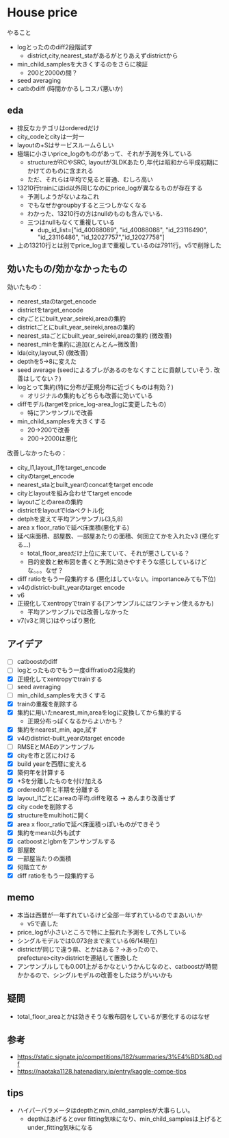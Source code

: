 # House price

やること


* logとったののdiff2段階試す
  * district,city,nearest_staがあるがとりあえずdistrictから
* min_child_samplesを大きくするのをさらに検証
  * 200と2000の間？
* seed averaging
* catbのdiff (時間かかるしコスパ悪いか)


## eda
* 排反なカテゴリはorderedだけ
* city_codeとcityは一対一
* layoutの+Sはサービスルームらしい
* 極端に小さいprice_logのものがあって、それが予測を外している
  * structureがRCやSRC, layoutが3LDKあたり,年代は昭和から平成初期にかけてのものに含まれる
  * ただ、それらは平均で見ると普通、むしろ高い
* 13210行trainにはid以外同じなのにprice_logが異なるものが存在する
  * 予測しようがないよねこれ
  * でもなぜかgroupbyすると三つしかなくなる
  * わかった、13210行の方はnullのものも含んでいる.
  * 三つはnullもなくて重複している
    * dup_id_list=["id_40088089", "id_40088088", "id_23116490", "id_23116486", "id_12027757","id_12027758"]
* 上の13210行とは別でprice_logまで重複しているのは7911行。v5で削除した
  
## 効いたもの/効かなかったもの
効いたもの：
* nearest_staのtarget_encode
* districtをtarget_encode
* cityごとにbuilt_year_seireki,areaの集約
* districtごとにbuilt_year_seireki,areaの集約
* nearest_staごとにbuilt_year_seireki,areaの集約 (微改善)
* nearest_minを集約に追加(とんとん~微改善)
* lda(city,layout,5) (微改善)
* depthを5->8に変えた
* seed average (seedによるブレがあるのをなくすことに貢献していそう. 改善はしてない？)
* logとって集約(特に分布が正規分布に近づくものは有効？)
  * オリジナルの集約もどちらも改善に効いている
* diffモデル(targetをprice_log-area_logに変更したもの)
  * 特にアンサンブルで改善
* min_child_samplesを大きくする
  * 20->200で改善
  * 200->2000は悪化


改善しなかったもの：
* city_l1,layout_l1をtarget_encode
* cityのtarget_encode
* nearest_staとbuilt_yearのconcatをtarget encode
* cityとlayoutを組み合わせてtarget encode
* layoutごとのareaの集約
* districtをlayoutでldaベクトル化
* detphを変えて平均アンサンブル(3,5,8)
* area x floor_ratioで延べ床面積(悪化する)
* 延べ床面積、部屋数、一部屋あたりの面積、何回立てかを入れたv3 (悪化する...)
  * total_floor_areaだけ上位に来ていて、それが悪さしている？
  * 目的変数と散布図を書くと予測に効きやすそうな感じしているけどな。。。なぜ？
* diff ratioをもう一段集約する (悪化はしていない。importanceみても下位)
* v4のdistrict-built_yearのtarget encode
* v6
* 正規化してxentropyでtrainする(アンサンブルにはワンチャン使えるかも)
  * 平均アンサンブルでは改善しなかった
* v7(v3と同じ)はやっぱり悪化





## アイデア

* [ ] catboostのdiff
* [ ] logとったものでもう一度diffratioの2段集約
* [x] 正規化してxentropyでtrainする
* [ ] seed averaging
* [ ] min_child_samplesを大きくする
* [x] trainの重複を削除する
* [x] 集約に用いたnearest_min,areaをlogに変換してから集約する
  * 正規分布っぽくなるからよいかも？
* [x] 集約をnearest_min, age,試す
* [x] v4のdistrict-built_yearのtarget encode
* [ ] RMSEとMAEのアンサンブル
* [x] cityを市と区にわける
* [x] build yearを西暦に変える
* [x] 築何年を計算する
* [x] +Sを分離したものを付け加える
* [x] orderedの年と半期を分離する
* [x] layout_l1ごとにareaの平均.diffを取る -> あんまり改善せず
* [x] city codeを削除する
* [x] structureをmultihotに開く
* [x] area x floor_ratioで延べ床面積っぽいものができそう
* [x] 集約をmean以外も試す
* [x] catboostとlgbmをアンサンブルする
* [x] 部屋数
* [x] 一部屋当たりの面積
* [x] 何階立てか
* [x] diff ratioをもう一段集約する

## memo

* 本当は西暦が一年ずれているけど全部一年ずれているのでまあいいか
  * v5で直した
* price_logが小さいところで特に上振れた予測をして外している
* シングルモデルでは0.073台まで来ている(6/14現在)
* districtが同じで違う県、とかはある？->あったので、prefecture>city>districtを連結して置換した
* アンサンブルしても0.001上がるかなというかんじなのと、catboostが時間かかるので、シングルモデルの改善をしたほうがいいかも

## 疑問

* total_floor_areaとかは効きそうな散布図をしているが悪化するのはなぜ

## 参考

* https://static.signate.jp/competitions/182/summaries/3%E4%BD%8D.pdf
* https://naotaka1128.hatenadiary.jp/entry/kaggle-compe-tips


## tips

* ハイパーパラメータはdepthとmin_child_samplesが大事らしい。
  * depthはあげるとover fitting気味になり、min_child_samplesは上げるとunder_fitting気味になる